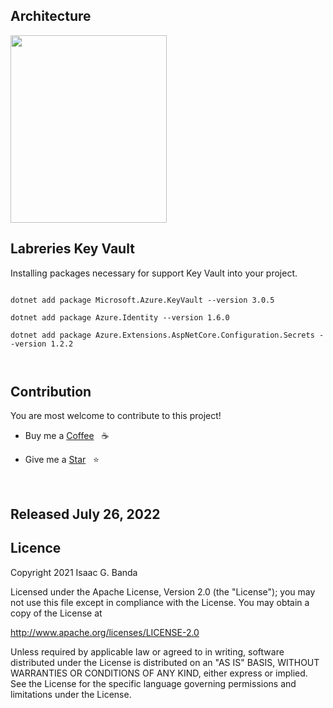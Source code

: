 ## Architecture



 <img  height="300" width="250" src="https://github.com/LordSaac/ScannerBarCrop_ML/blob/master/images/Screenshot_20210902-205759.jpg">




## Labreries Key Vault

Installing packages necessary for support Key Vault into your project. 

```

dotnet add package Microsoft.Azure.KeyVault --version 3.0.5

dotnet add package Azure.Identity --version 1.6.0

dotnet add package Azure.Extensions.AspNetCore.Configuration.Secrets --version 1.2.2

 
```

## Contribution

You are most welcome to contribute to this project!

*  Buy me a  [Coffee](https://paypal.me/LordSaac?locale.x=es_XC)  &nbsp; :coffee:

*  Give me a [Star](https://github.com/LordSaac/ExtensionCrop_ML) &nbsp; :star:

<br>
<h2>Released July 26, 2022</h2>

## Licence

Copyright 2021 Isaac G. Banda

Licensed under the Apache License, Version 2.0 (the "License");
you may not use this file except in compliance with the License.
You may obtain a copy of the License at

http://www.apache.org/licenses/LICENSE-2.0

Unless required by applicable law or agreed to in writing, software
distributed under the License is distributed on an "AS IS" BASIS,
WITHOUT WARRANTIES OR CONDITIONS OF ANY KIND, either express or implied.
See the License for the specific language governing permissions and
limitations under the License.

